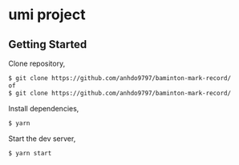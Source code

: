 # umi project

## Getting Started

Clone repository,

```bash
$ git clone https://github.com/anhdo9797/baminton-mark-record/
of 
$ git clone https://github.com/anhdo9797/baminton-mark-record/
```

Install dependencies,

```bash
$ yarn
```

Start the dev server,

```bash
$ yarn start
```
